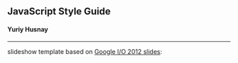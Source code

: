
## JavaScript Style Guide
#### Yuriy Husnay


-------

slideshow template based on [Google I/O 2012 slides](https://code.google.com/p/io-2012-slides/):
